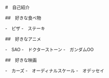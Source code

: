 #　自己紹介


##　好きな食べ物

-　ピザ
-　ステーキ


##　好きなアニメ

-　SAO
-　ドクターストーン
-　ガンダムOO

##　好きな映画

-　カーズ
-　オーディナルスケール
-　オデッセイ
